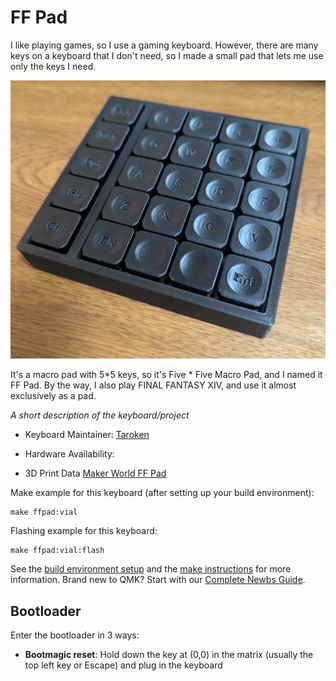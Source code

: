 # FF Pad
I like playing games, so I use a gaming keyboard.
However, there are many keys on a keyboard that I don't need, so I made a small pad that lets me use only the keys I need.

![alt text](image/pict005.jpg)

It's a macro pad with 5*5 keys, so it's Five * Five Macro Pad, and I named it FF Pad.
By the way, I also play FINAL FANTASY XIV, and use it almost exclusively as a pad.


*A short description of the keyboard/project*

* Keyboard Maintainer: [Taroken](https://github.com/Tratoken/)
* Hardware Availability: 

* 3D Print Data
[Maker World FF Pad](https://makerworld.com/en/models/1616425-ff-pad#profileId-1705767)

Make example for this keyboard (after setting up your build environment):

    make ffpad:vial

Flashing example for this keyboard:

    make ffpad:vial:flash

See the [build environment setup](https://docs.qmk.fm/#/getting_started_build_tools) and the [make instructions](https://docs.qmk.fm/#/getting_started_make_guide) for more information. Brand new to QMK? Start with our [Complete Newbs Guide](https://docs.qmk.fm/#/newbs).

## Bootloader

Enter the bootloader in 3 ways:

* **Bootmagic reset**: Hold down the key at (0,0) in the matrix (usually the top left key or Escape) and plug in the keyboard

